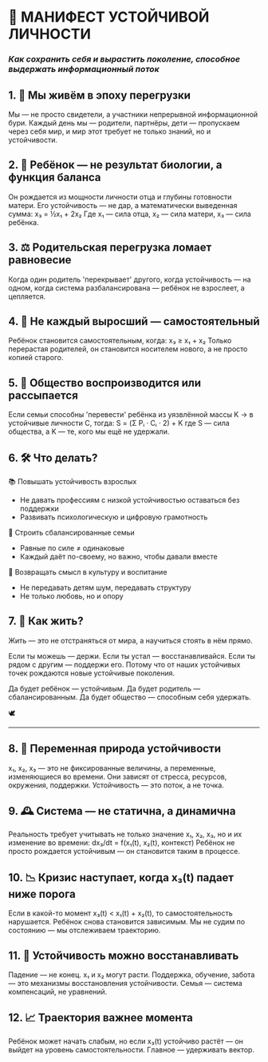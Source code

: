# 📜 МАНИФЕСТ УСТОЙЧИВОЙ ЛИЧНОСТИ
### _Как сохранить себя и вырастить поколение, способное выдержать информационный поток_

## 1. 📡 Мы живём в эпоху перегрузки
Мы — не просто свидетели, а участники непрерывной информационной бури. Каждый день мы — родители, партнёры, дети — пропускаем через себя мир, и мир этот требует не только знаний, но и устойчивости.

## 2. 🧬 Ребёнок — не результат биологии, а функция баланса
Он рождается из мощности личности отца и глубины готовности матери. Его устойчивость — не дар, а математически выведенная сумма:
x₃ = ½x₁ + 2x₂
Где x₁ — сила отца, x₂ — сила матери, x₃ — сила ребёнка.

## 3. ⚖️ Родительская перегрузка ломает равновесие
Когда один родитель 'перекрывает' другого, когда устойчивость — на одном, когда система разбалансирована — ребёнок не взрослеет, а цепляется.

## 4. 🚸 Не каждый выросший — самостоятельный
Ребёнок становится самостоятельным, когда:
x₃ ≥ x₁ + x₂
Только перерастая родителей, он становится носителем нового, а не просто копией старого.

## 5. 🧱 Общество воспроизводится или рассыпается
Если семьи способны 'перевести' ребёнка из уязвлённой массы K → в устойчивые личности C, тогда:
S = (Σ Pᵢ · Cᵢ · 2) + K
где S — сила общества, а K — те, кого мы ещё не удержали.

## 6. 🛠 Что делать?
📚 Повышать устойчивость взрослых
- Не давать профессиям с низкой устойчивостью оставаться без поддержки
- Развивать психологическую и цифровую грамотность

🤝 Строить сбалансированные семьи
- Равные по силе ≠ одинаковые
- Каждый даёт по-своему, но важно, чтобы давали вместе

🧭 Возвращать смысл в культуру и воспитание
- Не передавать детям шум, передавать структуру
- Не только любовь, но и опору

## 7. 💬 Как жить?
Жить — это не отстраняться от мира, а научиться стоять в нём прямо.

Если ты можешь — держи.
Если ты устал — восстанавливайся.
Если ты рядом с другим — поддержи его.
Потому что от наших устойчивых точек рождаются новые устойчивые поколения.

Да будет ребёнок — устойчивым.
Да будет родитель — сбалансированным.
Да будет общество — способным себя удержать.

🕊️

---

## 8. 🔁 Переменная природа устойчивости
x₁, x₂, x₃ — это не фиксированные величины, а переменные, изменяющиеся во времени. Они зависят от стресса, ресурсов, окружения, поддержки. Устойчивость — это поток, а не точка.

## 9. 🕰 Система — не статична, а динамична
Реальность требует учитывать не только значение x₁, x₂, x₃, но и их изменение во времени:
dx₃/dt = f(x₁(t), x₂(t), контекст)
Ребёнок не просто рождается устойчивым — он становится таким в процессе.

## 10. 📉 Кризис наступает, когда x₃(t) падает ниже порога
Если в какой-то момент x₃(t) < x₁(t) + x₂(t), то самостоятельность нарушается. Ребёнок снова становится зависимым. Мы не судим по состоянию — мы отслеживаем траекторию.

## 11. 🔄 Устойчивость можно восстанавливать
Падение — не конец. x₁ и x₂ могут расти. Поддержка, обучение, забота — это механизмы восстановления устойчивости. Семья — система компенсаций, не уравнений.

## 12. 📈 Траектория важнее момента
Ребёнок может начать слабым, но если x₃(t) устойчиво растёт — он выйдет на уровень самостоятельности. Главное — удерживать вектор.
